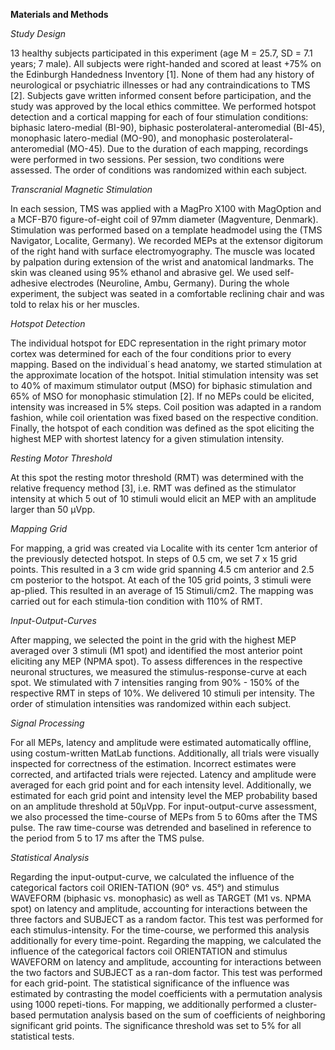 **Materials and Methods**

_Study Design_

13 healthy subjects participated in this experiment (age M = 25.7, SD = 7.1 years; 7 male). All subjects were right-handed and scored at least +75% on the Edinburgh Handedness Inventory [1]. None of them had any history of neurological or psychiatric illnesses or had any contraindications to TMS [2]. Subjects gave written informed consent before participation, and the study was approved by the local ethics committee. We performed hotspot detection and a cortical mapping for each of four stimulation conditions: biphasic latero-medial (BI-90), biphasic posterolateral-anteromedial (BI-45), monophasic latero-medial (MO-90), and monophasic posterolateral-anteromedial (MO-45). Due to the duration of each mapping, recordings were performed in two sessions. Per session, two conditions were assessed. The order of conditions was randomized within each subject.

_Transcranial Magnetic Stimulation_

In each session, TMS was applied with a MagPro X100 with MagOption and a MCF-B70 figure-of-eight coil of 97mm diameter (Magventure, Denmark). Stimulation was performed based on a template headmodel using the (TMS Navigator, Localite, Germany). We recorded MEPs at the extensor digitorum of the right hand with surface electromyography. The muscle was located by palpation during extension of the wrist and anatomical landmarks. The skin was cleaned using 95% ethanol and abrasive gel. We used self-adhesive electrodes (Neuroline, Ambu, Germany). During the whole experiment, the subject was seated in a comfortable reclining chair and was told to relax his or her muscles.

_Hotspot Detection_

The individual hotspot for EDC representation in the right primary motor cortex was determined for each of the four conditions prior to every mapping. Based on the individual´s head anatomy, we started stimulation at the approximate location of the hotspot. Initial stimulation intensity was set to 40% of maximum stimulator output (MSO) for biphasic stimulation and 65% of MSO for monophasic stimulation [2]. If no MEPs could be elicited, intensity was increased in 5% steps. Coil position was adapted in a random fashion, while coil orientation was fixed based on the respective condition. Finally, the hotspot of each condition was defined as the spot eliciting the highest MEP with shortest latency for a given stimulation intensity.

_Resting Motor Threshold_

At this spot the resting motor threshold (RMT) was determined with the relative frequency method [3], i.e. RMT was defined as the stimulator intensity at which 5 out of 10 stimuli would elicit an MEP with an amplitude larger than 50 µVpp.

_Mapping Grid_

For mapping, a grid was created via Localite with its center 1cm anterior of the previously detected hotspot. In steps of 0.5 cm, we set 7 x 15 grid points. This resulted in a 3 cm wide grid spanning 4.5 cm anterior and 2.5 cm posterior to the hotspot. At each of the 105 grid points, 3 stimuli were ap-plied. This resulted in an average of 15 Stimuli/cm2\. The mapping was carried out for each stimula-tion condition with 110% of RMT.

_Input-Output-Curves_

After mapping, we selected the point in the grid with the highest MEP averaged over 3 stimuli (M1 spot) and identified the most anterior point eliciting any MEP (NPMA spot). To assess differences in the respective neuronal structures, we measured the stimulus-response-curve at each spot. We stimulated with 7 intensities ranging from 90% - 150% of the respective RMT in steps of 10%. We delivered 10 stimuli per intensity. The order of stimulation intensities was randomized within each subject.

_Signal Processing_

For all MEPs, latency and amplitude were estimated automatically offline, using costum-written MatLab functions. Additionally, all trials were visually inspected for correctness of the estimation. Incorrect estimates were corrected, and artifacted trials were rejected. Latency and amplitude were averaged for each grid point and for each intensity level. Additionally, we estimated for each grid point and intensity level the MEP probability based on an amplitude threshold at 50µVpp. For input-output-curve assessment, we also processed the time-course of MEPs from 5 to 60ms after the TMS pulse. The raw time-course was detrended and baselined in reference to the period from 5 to 17 ms after the TMS pulse.

_Statistical Analysis_

Regarding the input-output-curve, we calculated the influence of the categorical factors coil ORIEN-TATION (90° vs. 45°) and stimulus WAVEFORM (biphasic vs. monophasic) as well as TARGET (M1 vs. NPMA spot) on latency and amplitude, accounting for interactions between the three factors and SUBJECT as a random factor. This test was performed for each stimulus-intensity. For the time-course, we performed this analysis additionally for every time-point. Regarding the mapping, we calculated the influence of the categorical factors coil ORIENTATION and stimulus WAVEFORM on latency and amplitude, accounting for interactions between the two factors and SUBJECT as a ran-dom factor. This test was performed for each grid-point. The statistical significance of the influence was estimated by contrasting the model coefficients with a permutation analysis using 1000 repeti-tions. For mapping, we additionally performed a cluster-based permutation analysis based on the sum of coefficients of neighboring significant grid points. The significance threshold was set to 5% for all statistical tests.
